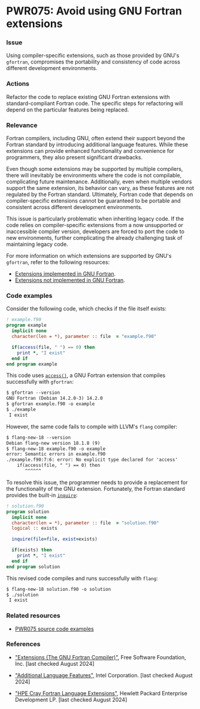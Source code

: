 # PWR075: Avoid using GNU Fortran extensions

### Issue

Using compiler-specific extensions, such as those provided by GNU's `gfortran`,
compromises the portability and consistency of code across different
development environments.

### Actions

Refactor the code to replace existing GNU Fortran extensions with
standard-compliant Fortran code. The specific steps for refactoring will depend
on the particular features being replaced.

### Relevance

Fortran compilers, including GNU, often extend their support beyond the Fortran
standard by introducing additional language features. While these extensions
can provide enhanced functionality and convenience for programmers, they also
present significant drawbacks.

Even though some extensions may be supported by multiple compilers, there will
inevitably be environments where the code is not compilable, complicating
future maintenance. Additionally, even when multiple vendors support the same
extension, its behavior can vary, as these features are not regulated by the
Fortran standard. Ultimately, Fortran code that depends on compiler-specific
extensions cannot be guaranteed to be portable and consistent across different
development environments.

This issue is particularly problematic when inheriting legacy code. If the code
relies on compiler-specific extensions from a now unsupported or inaccessible
compiler version, developers are forced to port the code to new environments,
further complicating the already challenging task of maintaining legacy code.

For more information on which extensions are supported by GNU's `gfortran`,
refer to the following resources:

- [Extensions implemented in GNU
  Fortran](https://gcc.gnu.org/onlinedocs/gfortran/Extensions-implemented-in-GNU-Fortran.html).
- [Extensions not implemented in GNU
  Fortran](https://gcc.gnu.org/onlinedocs/gfortran/Extensions-not-implemented-in-GNU-Fortran.html).

### Code examples

Consider the following code, which checks if the file itself exists:

```f90
! example.f90
program example
  implicit none
  character(len = *), parameter :: file  = "example.f90"

  if(access(file, " ") == 0) then
    print *, "I exist"
  end if
end program example
```

This code uses
[`access()`](https://gcc.gnu.org/onlinedocs/gfortran/ACCESS.html), a GNU
Fortran extension that compiles successfully with `gfortran`:

```txt
$ gfortran --version
GNU Fortran (Debian 14.2.0-3) 14.2.0
$ gfortran example.f90 -o example
$ ./example
 I exist
```

However, the same code fails to compile with LLVM's `flang` compiler:

```txt
$ flang-new-18 --version
Debian flang-new version 18.1.8 (9)
$ flang-new-18 example.f90 -o example
error: Semantic errors in example.f90
./example.f90:7:6: error: No explicit type declared for 'access'
    if(access(file, " ") == 0) then
       ^^^^^^
```

To resolve this issue, the programmer needs to provide a replacement for the
functionality of the GNU extension. Fortunately, the Fortran standard provides
the built-in
[`inquire`](https://www.intel.com/content/www/us/en/docs/fortran-compiler/developer-guide-reference/2024-2/inquire.html#GUID-D0115A20-D0BD-4B0F-92A5-F6CB6D2E985C):

```f90
! solution.f90
program solution
  implicit none
  character(len = *), parameter :: file  = "solution.f90"
  logical :: exists

  inquire(file=file, exist=exists)

  if(exists) then
    print *, "I exist"
  end if
end program solution
```

This revised code compiles and runs successfully with `flang`:

```txt
$ flang-new-18 solution.f90 -o solution
$ ./solution
 I exist
```

### Related resources

- [PWR075 source code examples](../PWR075)

### References

- ["Extensions (The GNU Fortran
Compiler)"](https://gcc.gnu.org/onlinedocs/gfortran/Extensions.html), Free
  Software Foundation, Inc. [last checked August 2024]

- ["Additional Language
Features"](https://www.intel.com/content/www/us/en/docs/fortran-compiler/developer-guide-reference/2024-2/additional-language-features.html#dropdown-1-0-3-18),
Intel Corporation. [last checked August 2024]

- ["HPE Cray Fortran Language
Extensions"](https://support.hpe.com/hpesc/public/docDisplay?docId=dp00004438en_us&docLocale=en_US),
Hewlett Packard Enterprise Development LP. [last checked August 2024]
